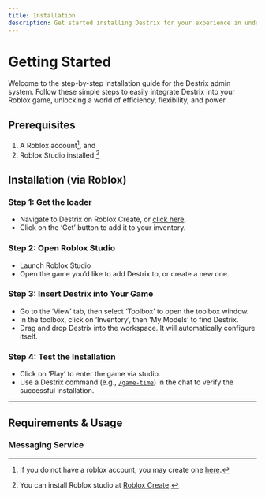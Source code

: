```yaml
---
title: Installation
description: Get started installing Destrix for your experience in under a minute.
---
```


# Getting Started
Welcome to the step-by-step installation guide for the Destrix admin system. Follow these simple steps to easily integrate Destrix into your Roblox game, unlocking a world of efficiency, flexibility, and power.

## Prerequisites
1. A Roblox account[^1], and
2. Roblox Studio installed.[^2]

## Installation (via Roblox)

### Step 1: Get the loader
* Navigate to Destrix on Roblox Create, or [click here](?redirect_event=get/free).
* Click on the ‘Get’ button to add it to your inventory.

### Step 2: Open Roblox Studio
* Launch Roblox Studio
* Open the game you’d like to add Destrix to, or create a new one.

### Step 3: Insert Destrix into Your Game
* Go to the ‘View’ tab, then select ‘Toolbox’ to open the toolbox window.
* In the toolbox, click on ‘Inventory’, then ‘My Models’ to find Destrix.
* Drag and drop Destrix into the workspace. It will automatically configure itself.

### Step 4: Test the Installation
* Click on ‘Play’ to enter the game via studio.
* Use a Destrix command (e.g., [`/game-time`](../commands/specifics/game-time.md)) in the chat to verify the successful installation.

---

## Requirements & Usage

### Messaging Service



[^1]: If you do not have a roblox account, you may create one [here](https://roblox.com/).
[^2]: You can install Roblox studio at [Roblox Create](https://create.roblox.com).